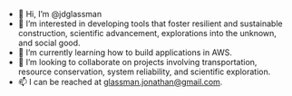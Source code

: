 - 👋 Hi, I’m @jdglassman
- 👀 I’m interested in developing tools that foster resilient and sustainable construction, scientific advancement, explorations into the unknown, and social good.
- 🌱 I’m currently learning how to build applications in AWS.
- 💞️ I’m looking to collaborate on projects involving transportation, resource conservation, system reliability, and scientific exploration.
- 📫 I can be reached at glassman.jonathan@gmail.com.

<!---
jdglassman/jdglassman is a ✨ special ✨ repository because its `README.md` (this file) appears on your GitHub profile.
You can click the Preview link to take a look at your changes.
--->
